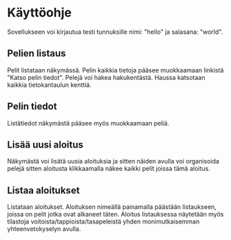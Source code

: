 # Käyttöohje

Sovellukseen voi kirjautua testi tunnuksille nimi: "hello" ja salasana: "world". 

## Pelien listaus

Pelit listataan näkymässä. Pelin kaikkia tietoja pääsee muokkaamaan linkistä "Katso pelin tiedot". Pelejä voi hakea hakukentästä. Haussa katsotaan kaikkia tietokantaulun kenttiä.

## Pelin tiedot

Listätiedot näkymästä pääsee myös muokkaamaan peliä. 

## Lisää uusi aloitus

Näkymästä voi lisätä uusia aloituksia ja sitten näiden avulla voi organisoida pelejä sitten aloitusta klikkaamalla näkee kaikki pelit joissa tämä aloitus. 

## Listaa aloitukset

Listataan aloitukset. Aloituksen nimeällä painamalla päästään listaukseen, joissa on pelit jotka ovat alkaneet täten. Aloitus listauksessa näytetään myös tilastoja voitoista/tappioista/tasapeleistä yhden monimutkaisemman yhteenvetokyselyn avulla.